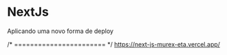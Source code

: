# NextJs
Aplicando uma novo forma de deploy

/* ======================= */
https://next-js-murex-eta.vercel.app/
